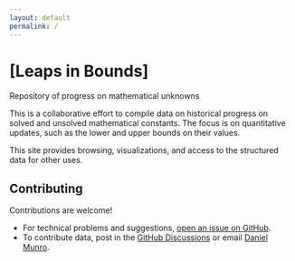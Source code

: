 ```yaml
---
layout: default
permalink: /
---
```


<div class="hero text-center py-5">
  <h1 class="display-4 fw-bold">[Leaps in Bounds]</h1>
  <p class="lead mt-3">Repository of progress on mathematical unknowns</p>
</div>

This is a collaborative effort to compile data on historical progress on solved and unsolved mathematical constants. The focus is on quantitative updates, such as the lower and upper bounds on their values.

This site provides browsing, visualizations, and access to the structured data for other uses.

## Contributing

Contributions are welcome!

- For technical problems and suggestions, [open an issue on GitHub](https://github.com/daniel-munro/leaps-in-bounds/issues).
- To contribute data, post in the [GitHub Discussions](https://github.com/daniel-munro/leaps-in-bounds/discussions) or email [Daniel Munro](https://danmun.ro).
